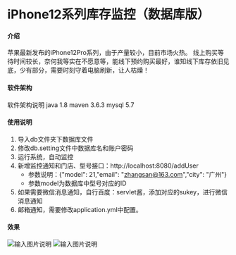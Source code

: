 # iPhone12系列库存监控（数据库版）

#### 介绍
苹果最新发布的iPhone12Pro系列，由于产量较小，目前市场火热。
线上购买等待时间较长，奈何我等实在不愿意等，能线下预约购买最好，谁知线下库存依旧见底，少有部分，需要时刻守着电脑刷新，让人枯燥！

#### 软件架构
软件架构说明
java 1.8
maven 3.6.3
mysql 5.7

#### 使用说明

1.  导入db文件夹下数据库文件
2.  修改db.setting文件中数据库名和账户密码
3.  运行系统，自动监控
4.  新增监控通知和门店、型号接口：http://localhost:8080/addUser 
    - 参数说明：{"model": 21,"email": "zhangsan@163.com","city": "广州"}
    - 参数model为数据库中型号对应的ID
5.  如果需要微信消息通知，自行百度：servlet酱，添加对应的sukey，进行微信消息通知
6.  邮箱通知，需要修改application.yml中配置。


#### 效果
![输入图片说明](https://images.gitee.com/uploads/images/2020/1028/101357_b685c288_1890767.png "QQ截图20201028092635.png")
![输入图片说明](https://images.gitee.com/uploads/images/2020/1028/101501_6d9f36b8_1890767.png "QQ截图20201028101445.png")